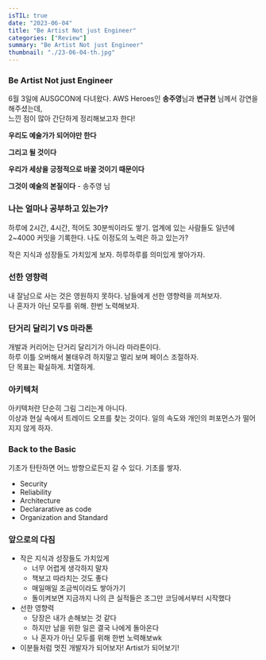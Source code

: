 ```yaml
---
isTIL: true
date: "2023-06-04"
title: "Be Artist Not just Engineer"
categories: ["Review"]
summary: "Be Artist Not just Engineer"
thumbnail: "./23-06-04-th.jpg"
---
```



### Be Artist Not just Engineer
6월 3일에 AUSGCON에 다녀왔다. 
AWS Heroes인 **송주영**님과 **변규현** 님께서 강연을 해주셨는데,  
느낀 점이 많아 간단하게 정리해보고자 한다!  


**우리도 예술가가 되어야만 한다**

**그리고 될 것이다**

**우리가 세상을 긍정적으로 바꿀 것이기 때문이다**

**그것이 예술의 본질이다** - 송주영 님


### 나는 얼마나 공부하고 있는가?
하루에 2시간, 4시간, 적어도 30분씩이라도 쌓기.
업계에 있는 사람들도 일년에 2~4000 커밋을 기록한다.
나도 이정도의 노력은 하고 있는가?  

작은 지식과 성장들도 가치있게 보자. 하루하루를 의미있게 쌓아가자.  

### 선한 영향력
내 잘남으로 사는 것은 영원하지 못하다. 남들에게 선한 영향력을 끼쳐보자.  
나 혼자가 아닌 모두를 위해. 한번 노력해보자.

### 단거리 달리기 VS 마라톤
개발과 커리어는 단거리 달리기가 아니라 마라톤이다.  
하루 이틀 오버해서 불태우려 하지말고
멀리 보며 페이스 조절하자.  
단 목표는 확실하게. 치열하게.  

### 아키텍처
아키텍처란 단순히 그림 그리는게 아니다.  
이상과 현실 속에서 트레이드 오프를 찾는 것이다.
일의 속도와 개인의 퍼포먼스가 떨어지지 않게 하자.  

### Back to the Basic
기초가 탄탄하면 어느 방향으로든지 갈 수 있다.
기초를 쌓자.  

- Security
- Reliability
- Architecture
- Declararative as code
- Organization and Standard

### 앞으로의 다짐
- 작은 지식과 성장들도 가치있게
  - 너무 어렵게 생각하지 말자
  - 책보고 따라치는 것도 좋다
  - 매일매일 조금씩이라도 쌓아가기
  - 돌이켜보면 지금까지 나의 큰 실적들은 조그만 코딩에서부터 시작했다
- 선한 영향력
  - 당장은 내가 손해보는 것 같다
  - 하지만 남을 위한 일은 결국 나에게 돌아온다
  -  나 혼자가 아닌 모두를 위해 한번 노력해보wk
- 이분들처럼 멋진 개발자가 되어보자! Artist가 되어보기!